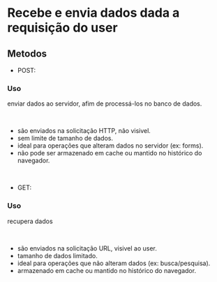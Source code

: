 # Recebe e envia dados dada a requisição do user

## Metodos
- POST:
 ### Uso
 <p>enviar dados ao servidor, afim de processá-los no banco de dados.</p>

 <br>

 - são enviados na solicitação HTTP, não visivel.
  - sem limite de tamanho de dados.
 - ideal para operações que alteram dados no servidor (ex: forms).
 - não pode ser armazenado em cache ou mantido no histórico do navegador.

<br>

 - GET:
 ### Uso
 <p>recupera dados</p>

 <br>

 - são enviados na solicitação URL, visivel ao user.
 - tamanho de dados limitado.
 - ideal para operações que não alteram dados (ex: busca/pesquisa).
 - armazenado em cache ou mantido no histórico do navegador.